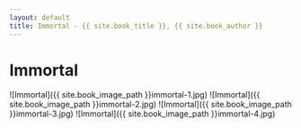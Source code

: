 ```yaml
---
layout: default
title: Immortal - {{ site.book_title }}, {{ site.book_author }}
---
```


# Immortal

![Immortal]({{ site.book_image_path }}immortal-1.jpg)
![Immortal]({{ site.book_image_path }}immortal-2.jpg)
![Immortal]({{ site.book_image_path }}immortal-3.jpg)
![Immortal]({{ site.book_image_path }}immortal-4.jpg)
